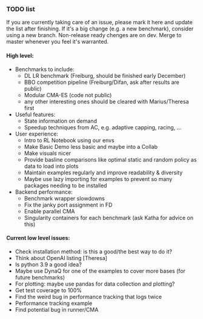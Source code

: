 ### TODO list
If you are currently taking care of an issue, please mark it here and update the list after finishing.
If it's a big change (e.g. a new benchmark), consider using a new branch.
Non-release ready chenges are on dev. Merge to master whenever you feel it's warranted.

#### High level:
* Benchmarks to include:
  - DL LR benchmark (Freiburg, should be finished early December)
  - BBO competition pipeline (Freiburg/Difan, ask after results are public)
  - Modular CMA-ES (code not public)
  - any other interesting ones should be cleared with Marius/Theresa first
* Useful features:
  - State information on demand
  - Speedup techniques from AC, e.g. adaptive capping, racing, ...
* User experience:
  - Intro to RL Notebook using our envs
  - Make Basic Demo less basic and maybe into a Collab
  - Make visuals nicer
  - Provide basline comparisons like optimal static and random policy as data to load into plots
  - Maintain examples regularly and improve readability & diversity
  - Maybe use lazy importing for examples to prevent so many packages needing to be installed
* Backend performance:
  - Benchmark wrapper slowdowns
  - Fix the janky port assignment in FD
  - Enable parallel CMA
  - Singularity containers for each benchmark (ask Katha for advice on this)

#### Current low level issues:
* Check installation method: is this a good/the best way to do it?
* Think about OpenAI listing [Theresa]
* Is python 3.9 a good idea?
* Maybe use DynaQ for one of the examples to cover more bases (for future benchmarks)
* For plotting: maybe use pandas for data collection and plotting?
* Get test coverage to 100%
* Find the weird bug in performance tracking that logs twice
* Performance tracking example
* Find potential bug in runner/CMA
